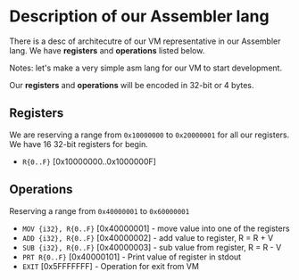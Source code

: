 # Description of our Assembler lang

There is a desc of architecutre of our VM representative in our Assembler lang.
We have **registers** and **operations** listed below.

Notes: let's make a very simple asm lang for our VM to start development.

Our **registers** and **operations** will be encoded in 32-bit or 4 bytes.


## Registers

We are reserving a range from `0x10000000` to `0x20000001` for all our registers.
We have 16 32-bit registers for begin.

* `R{0..F}` [0x10000000..0x1000000F]

## Operations

Reserving a range from `0x40000001` to `0x60000001`

* `MOV {i32}, R{0..F}`  [0x40000001] - move value into one of the registers
* `ADD {i32}, R{0..F}`  [0x40000002] - add value to register, R = R + V
* `SUB {i32}, R{0..F}`  [0x40000003] - sub value from register, R = R - V
* `PRT R{0..F}`         [0x40000101] - Print value of register in stdout
* `EXIT`                [0x5FFFFFFF] - Operation for exit from VM